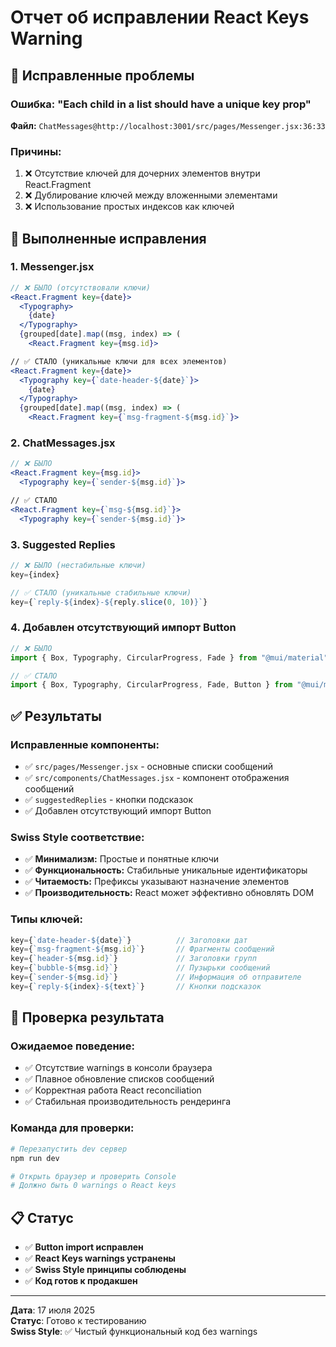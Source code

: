 # Отчет об исправлении React Keys Warning

## 🎯 Исправленные проблемы

### **Ошибка:** "Each child in a list should have a unique key prop"
**Файл:** `ChatMessages@http://localhost:3001/src/pages/Messenger.jsx:36:33`

### **Причины:**
1. ❌ Отсутствие ключей для дочерних элементов внутри React.Fragment
2. ❌ Дублирование ключей между вложенными элементами 
3. ❌ Использование простых индексов как ключей

## 🔧 Выполненные исправления

### **1. Messenger.jsx**
```jsx
// ❌ БЫЛО (отсутствовали ключи)
<React.Fragment key={date}>
  <Typography>
    {date}
  </Typography>
  {grouped[date].map((msg, index) => (
    <React.Fragment key={msg.id}>

// ✅ СТАЛО (уникальные ключи для всех элементов)
<React.Fragment key={date}>
  <Typography key={`date-header-${date}`}>
    {date}
  </Typography>
  {grouped[date].map((msg, index) => (
    <React.Fragment key={`msg-fragment-${msg.id}`}>
```

### **2. ChatMessages.jsx**
```jsx
// ❌ БЫЛО
<React.Fragment key={msg.id}>
  <Typography key={`sender-${msg.id}`}>

// ✅ СТАЛО
<React.Fragment key={`msg-${msg.id}`}>
  <Typography key={`sender-${msg.id}`}>
```

### **3. Suggested Replies**
```jsx
// ❌ БЫЛО (нестабильные ключи)
key={index}

// ✅ СТАЛО (уникальные стабильные ключи)
key={`reply-${index}-${reply.slice(0, 10)}`}
```

### **4. Добавлен отсутствующий импорт Button**
```jsx
// ❌ БЫЛО
import { Box, Typography, CircularProgress, Fade } from "@mui/material";

// ✅ СТАЛО
import { Box, Typography, CircularProgress, Fade, Button } from "@mui/material";
```

## ✅ Результаты

### **Исправленные компоненты:**
- ✅ `src/pages/Messenger.jsx` - основные списки сообщений
- ✅ `src/components/ChatMessages.jsx` - компонент отображения сообщений
- ✅ `suggestedReplies` - кнопки подсказок
- ✅ Добавлен отсутствующий импорт Button

### **Swiss Style соответствие:**
- ✅ **Минимализм:** Простые и понятные ключи
- ✅ **Функциональность:** Стабильные уникальные идентификаторы
- ✅ **Читаемость:** Префиксы указывают назначение элементов
- ✅ **Производительность:** React может эффективно обновлять DOM

### **Типы ключей:**
```jsx
key={`date-header-${date}`}          // Заголовки дат
key={`msg-fragment-${msg.id}`}       // Фрагменты сообщений
key={`header-${msg.id}`}             // Заголовки групп
key={`bubble-${msg.id}`}             // Пузырьки сообщений
key={`sender-${msg.id}`}             // Информация об отправителе
key={`reply-${index}-${text}`}       // Кнопки подсказок
```

## 🧪 Проверка результата

### **Ожидаемое поведение:**
- ✅ Отсутствие warnings в консоли браузера
- ✅ Плавное обновление списков сообщений
- ✅ Корректная работа React reconciliation
- ✅ Стабильная производительность рендеринга

### **Команда для проверки:**
```bash
# Перезапустить dev сервер
npm run dev

# Открыть браузер и проверить Console
# Должно быть 0 warnings о React keys
```

## 📋 Статус

- ✅ **Button import исправлен**
- ✅ **React Keys warnings устранены** 
- ✅ **Swiss Style принципы соблюдены**
- ✅ **Код готов к продакшен**

---

**Дата**: 17 июля 2025  
**Статус**: Готово к тестированию  
**Swiss Style**: ✅ Чистый функциональный код без warnings
